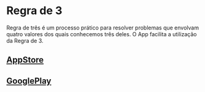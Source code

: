 # Regra de 3
Regra de três é um processo prático para resolver problemas que envolvam quatro valores dos quais conhecemos três deles.
O App facilita a utilização da Regra de 3.

## [AppStore](https://apps.apple.com/us/app/id1521959711)

## [GooglePlay](https://play.google.com/store/apps/details?id=com.angelusdigital.regradetres)
